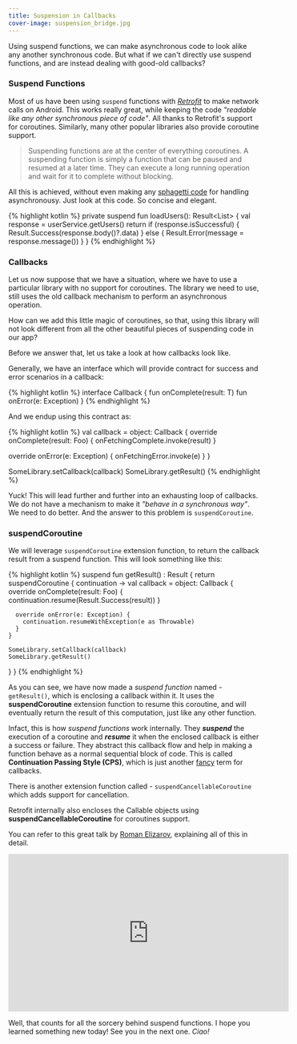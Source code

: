 ```yaml
---
title: Suspension in Callbacks
cover-image: suspension_bridge.jpg
---
```


Using suspend functions, we can make asynchronous code to look alike any another synchronous code.
But what if we can't directly use suspend functions, and are instead dealing with good-old callbacks?

<!--more-->
### Suspend Functions

Most of us have been using `suspend` functions with _[Retrofit](https://square.github.io/retrofit/)_ to make network calls on Android. This works really great, while keeping the code _"readable like any other synchronous piece of code"_. All thanks to Retrofit's support for coroutines. Similarly, many other popular libraries also provide coroutine support.

>Suspending functions are at the center of everything coroutines. A suspending function is simply a function that can be paused and resumed at a later time. They can execute a long running operation and wait for it to complete without blocking.

All this is achieved, without even making any [sphagetti code](https://www.reddit.com/r/ProgrammerHumor/comments/chgnd3/callback_hell/) for handling asynchronousy.
Just look at this code. So concise and elegant.

{% highlight kotlin %}
private suspend fun loadUsers(): Result<List<User>> {
    val response = userService.getUsers()
    return if (response.isSuccessful) {
      Result.Success(response.body()?.data)
    } else {
      Result.Error(message = response.message())
    }
}
{% endhighlight %}

### Callbacks

Let us now suppose that we have a situation, where we have to use a particular library with no support for coroutines. The library we need to use, still uses the old callback mechanism to perform an asynchronous operation.

How can we add this little magic of coroutines, so that, using this library will not look different from all the other beautiful pieces of suspending code in our app?

Before we answer that, let us take a look at how callbacks look like.

Generally, we have an interface which will provide contract for success and error scenarios in a callback:

{% highlight kotlin %}
interface Callback<T> {
  fun onComplete(result: T)
  fun onError(e: Exception)
}
{% endhighlight %}

And we endup using this contract as:

{% highlight kotlin %}
val callback = object: Callback<Foo> {
  override onComplete(result: Foo) {
    onFetchingComplete.invoke(result)
  }
  
  override onError(e: Exception) {
    onFetchingError.invoke(e)
  }
}

SomeLibrary.setCallback(callback)
SomeLibrary.getResult()
{% endhighlight %}
    
Yuck! This will lead further and further into an exhausting loop of callbacks. We do not have a mechanism to make it _"behave in a synchronous way"_.
We need to do better. And the answer to this problem is `suspendCoroutine`.

### suspendCoroutine

We will leverage `suspendCoroutine` extension function, to return the callback result from a suspend function. This will look something like this:

{% highlight kotlin %}
suspend fun getResult() : Result<Foo> {
  return suspendCoroutine { continuation ->
    val callback = object: Callback<Foo> {
      override onComplete(result: Foo) {
        continuation.resume(Result.Success(result))
      }

      override onError(e: Exception) {
        continuation.resumeWithException(e as Throwable)
      }
    }

    SomeLibrary.setCallback(callback)
    SomeLibrary.getResult()
  }
}
{% endhighlight %}

As you can see, we have now made a _suspend function_ named - `getResult()`, which is enclosing a callback within it. It uses the **suspendCoroutine** extension function to resume this coroutine, and will eventually return the result of this computation, just like any other function.

Infact, this is how _suspend functions_ work internally. They _**suspend**_ the execution of a coroutine and _**resume**_ it when the enclosed callback is either a success or failure.
They abstract this callback flow and help in making a function behave as a normal sequential block of code. This is called **Continuation Passing Style (CPS)**, which is just another [fancy](https://youtu.be/YrrUCSi72E8?t=200) term for callbacks.

There is another extension function called - `suspendCancellableCoroutine` which adds support for cancellation.

Retrofit internally also encloses the Callable objects using **suspendCancellableCoroutine** for coroutines support.

You can refer to this great talk by [Roman Elizarov](https://github.com/elizarov), explaining all of this in detail.

<iframe width="560" height="315" src="https://www.youtube.com/embed/YrrUCSi72E8" frameborder="0" allowfullscreen></iframe>

Well, that counts for all the sorcery behind suspend functions.
I hope you learned something new today! See you in the next one. _Ciao!_